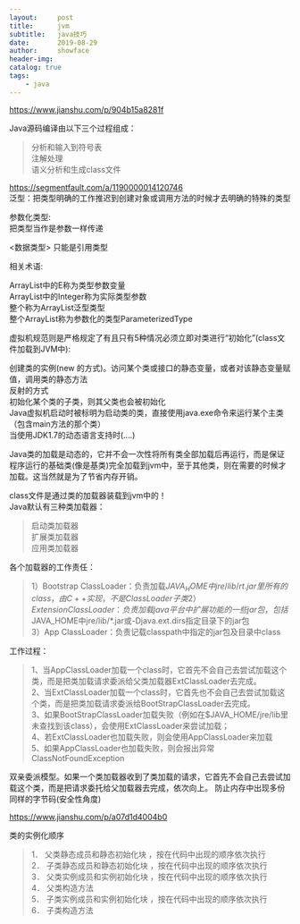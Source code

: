 ```yaml
---
layout:     post
title:      jvm
subtitle:   java技巧
date:       2019-08-29
author:     showface
header-img: 
catalog: true
tags:
    - java
---
```



https://www.jianshu.com/p/904b15a8281f 

Java源码编译由以下三个过程组成：  
>分析和输入到符号表  
注解处理  
语义分析和生成class文件  

https://segmentfault.com/a/1190000014120746  
泛型：把类型明确的工作推迟到创建对象或调用方法的时候才去明确的特殊的类型

参数化类型:   
把类型当作是参数一样传递    

<数据类型> 只能是引用类型    


相关术语:  
   

ArrayList<E>中的E称为类型参数变量    
ArrayList<Integer>中的Integer称为实际类型参数    
整个称为ArrayList<E>泛型类型    
整个ArrayList<Integer>称为参数化的类型ParameterizedType


虚拟机规范则是严格规定了有且只有5种情况必须立即对类进行“初始化”(class文件加载到JVM中):

创建类的实例(new 的方式)。访问某个类或接口的静态变量，或者对该静态变量赋值，调用类的静态方法  
反射的方式  
初始化某个类的子类，则其父类也会被初始化  
Java虚拟机启动时被标明为启动类的类，直接使用java.exe命令来运行某个主类（包含main方法的那个类）  
当使用JDK1.7的动态语言支持时(....)

Java类的加载是动态的，它并不会一次性将所有类全部加载后再运行，而是保证程序运行的基础类(像是基类)完全加载到jvm中，至于其他类，则在需要的时候才加载。这当然就是为了节省内存开销。

class文件是通过类的加载器装载到jvm中的！  
Java默认有三种类加载器：  
>启动类加载器  
扩展类加载器  
应用类加载器  

各个加载器的工作责任：  
>1）Bootstrap ClassLoader：负责加载$JAVA_HOME中jre/lib/rt.jar里所有的class，由C++实现，不是ClassLoader子类  
2）Extension ClassLoader：负责加载java平台中扩展功能的一些jar包，包括$JAVA_HOME中jre/lib/*.jar或-Djava.ext.dirs指定目录下的jar包  
3）App ClassLoader：负责记载classpath中指定的jar包及目录中class  

工作过程：  
>1、当AppClassLoader加载一个class时，它首先不会自己去尝试加载这个类，而是把类加载请求委派给父类加载器ExtClassLoader去完成。  
2、当ExtClassLoader加载一个class时，它首先也不会自己去尝试加载这个类，而是把类加载请求委派给BootStrapClassLoader去完成。    
3、如果BootStrapClassLoader加载失败（例如在$JAVA_HOME/jre/lib里未查找到该class），会使用ExtClassLoader来尝试加载；  
4、若ExtClassLoader也加载失败，则会使用AppClassLoader来加载  
5、如果AppClassLoader也加载失败，则会报出异常 ClassNotFoundException  

双亲委派模型。如果一个类加载器收到了类加载的请求，它首先不会自己去尝试加载这个类，而是把请求委托给父加载器去完成，依次向上。
防止内存中出现多份同样的字节码(安全性角度)

https://www.jianshu.com/p/a07d1d4004b0

类的实例化顺序  
>1． 父类静态成员和静态初始化块 ，按在代码中出现的顺序依次执行  
2． 子类静态成员和静态初始化块 ，按在代码中出现的顺序依次执行  
3． 父类实例成员和实例初始化块 ，按在代码中出现的顺序依次执行  
4． 父类构造方法  
5． 子类实例成员和实例初始化块 ，按在代码中出现的顺序依次执行  
6． 子类构造方法  












